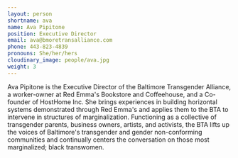 ```yaml
---
layout: person
shortname: ava
name: Ava Pipitone
position: Executive Director
email: ava@bmoretransalliance.com
phone: 443-823-4839
pronouns: She/her/hers
cloudinary_image: people/ava.jpg
weight: 3
---
```

Ava Pipitone is the Executive Director of the Baltimore Transgender Alliance, a worker-owner at Red Emma's Bookstore and Coffeehouse, and a Co-founder of HostHome Inc. She brings experiences in building horizontal systems demonstrated through Red Emma's and applies them to the BTA to intervene in structures of marginalization. Functioning as a collective of transgender parents, business owners, artists, and activists, the BTA lifts up the voices of Baltimore's transgender and gender non-conforming communities and continually centers the conversation on those most marginalized; black transwomen.
